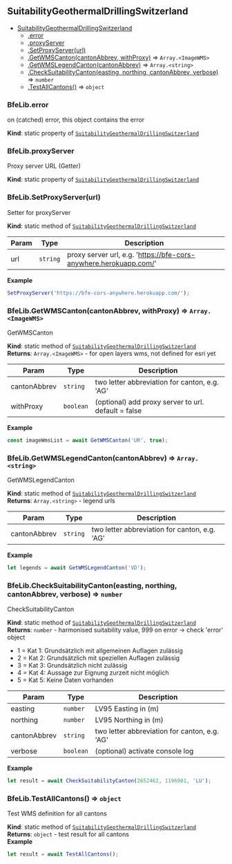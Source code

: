 <a name="module_SuitabilityGeothermalDrillingSwitzerland"></a>

## SuitabilityGeothermalDrillingSwitzerland

* [SuitabilityGeothermalDrillingSwitzerland](#module_SuitabilityGeothermalDrillingSwitzerland)
    * [.error](#module_SuitabilityGeothermalDrillingSwitzerland.error)
    * [.proxyServer](#module_SuitabilityGeothermalDrillingSwitzerland.proxyServer)
    * [.SetProxyServer(url)](#module_SuitabilityGeothermalDrillingSwitzerland.SetProxyServer)
    * [.GetWMSCanton(cantonAbbrev, withProxy)](#module_SuitabilityGeothermalDrillingSwitzerland.GetWMSCanton) ⇒ <code>Array.&lt;ImageWMS&gt;</code>
    * [.GetWMSLegendCanton(cantonAbbrev)](#module_SuitabilityGeothermalDrillingSwitzerland.GetWMSLegendCanton) ⇒ <code>Array.&lt;string&gt;</code>
    * [.CheckSuitabilityCanton(easting, northing, cantonAbbrev, verbose)](#module_SuitabilityGeothermalDrillingSwitzerland.CheckSuitabilityCanton) ⇒ <code>number</code>
    * [.TestAllCantons()](#module_SuitabilityGeothermalDrillingSwitzerland.TestAllCantons) ⇒ <code>object</code>

<a name="module_SuitabilityGeothermalDrillingSwitzerland.error"></a>

### BfeLib.error
on (catched) error, this object contains the error

**Kind**: static property of [<code>SuitabilityGeothermalDrillingSwitzerland</code>](#module_SuitabilityGeothermalDrillingSwitzerland)  
<a name="module_SuitabilityGeothermalDrillingSwitzerland.proxyServer"></a>

### BfeLib.proxyServer
Proxy server URL (Getter)

**Kind**: static property of [<code>SuitabilityGeothermalDrillingSwitzerland</code>](#module_SuitabilityGeothermalDrillingSwitzerland)  
<a name="module_SuitabilityGeothermalDrillingSwitzerland.SetProxyServer"></a>

### BfeLib.SetProxyServer(url)
Setter for proxyServer

**Kind**: static method of [<code>SuitabilityGeothermalDrillingSwitzerland</code>](#module_SuitabilityGeothermalDrillingSwitzerland)  

| Param | Type | Description |
| --- | --- | --- |
| url | <code>string</code> | proxy server url, e.g. 'https://bfe-cors-anywhere.herokuapp.com/' |

**Example**  
```js
SetProxyServer('https://bfe-cors-anywhere.herokuapp.com/');
```
<a name="module_SuitabilityGeothermalDrillingSwitzerland.GetWMSCanton"></a>

### BfeLib.GetWMSCanton(cantonAbbrev, withProxy) ⇒ <code>Array.&lt;ImageWMS&gt;</code>
GetWMSCanton

**Kind**: static method of [<code>SuitabilityGeothermalDrillingSwitzerland</code>](#module_SuitabilityGeothermalDrillingSwitzerland)  
**Returns**: <code>Array.&lt;ImageWMS&gt;</code> - for open layers wms, not defined for esri yet  

| Param | Type | Description |
| --- | --- | --- |
| cantonAbbrev | <code>string</code> | two letter abbreviation for canton, e.g. 'AG' |
| withProxy | <code>boolean</code> | (optional) add proxy server to url. default = false |

**Example**  
```js
const imageWmsList = await GetWMSCanton('UR', true);
```
<a name="module_SuitabilityGeothermalDrillingSwitzerland.GetWMSLegendCanton"></a>

### BfeLib.GetWMSLegendCanton(cantonAbbrev) ⇒ <code>Array.&lt;string&gt;</code>
GetWMSLegendCanton

**Kind**: static method of [<code>SuitabilityGeothermalDrillingSwitzerland</code>](#module_SuitabilityGeothermalDrillingSwitzerland)  
**Returns**: <code>Array.&lt;string&gt;</code> - legend urls  

| Param | Type | Description |
| --- | --- | --- |
| cantonAbbrev | <code>string</code> | two letter abbreviation for canton, e.g. 'AG' |

**Example**  
```js
let legends = await GetWMSLegendCanton('VD');
```
<a name="module_SuitabilityGeothermalDrillingSwitzerland.CheckSuitabilityCanton"></a>

### BfeLib.CheckSuitabilityCanton(easting, northing, cantonAbbrev, verbose) ⇒ <code>number</code>
CheckSuitabilityCanton

**Kind**: static method of [<code>SuitabilityGeothermalDrillingSwitzerland</code>](#module_SuitabilityGeothermalDrillingSwitzerland)  
**Returns**: <code>number</code> - harmonised suitability value, 999 on error -> check 'error' object- 1 = Kat 1: Grundsätzlich mit allgemeinen Auflagen zulässig- 2 = Kat 2: Grundsätzlich mit speziellen Auflagen zulässig- 3 = Kat 3: Grundsätzlich nicht zulässig- 4 = Kat 4: Aussage zur Eignung zurzeit nicht möglich- 5 = Kat 5: Keine Daten vorhanden  

| Param | Type | Description |
| --- | --- | --- |
| easting | <code>number</code> | LV95 Easting in (m) |
| northing | <code>number</code> | LV95 Northing in (m) |
| cantonAbbrev | <code>string</code> | two letter abbreviation for canton, e.g. 'AG' |
| verbose | <code>boolean</code> | (optional) activate console log |

**Example**  
```js
let result = await CheckSuitabilityCanton(2652462, 1196901, 'LU');
```
<a name="module_SuitabilityGeothermalDrillingSwitzerland.TestAllCantons"></a>

### BfeLib.TestAllCantons() ⇒ <code>object</code>
Test WMS definition for all cantons

**Kind**: static method of [<code>SuitabilityGeothermalDrillingSwitzerland</code>](#module_SuitabilityGeothermalDrillingSwitzerland)  
**Returns**: <code>object</code> - test result for all cantons  
**Example**  
```js
let result = await TestAllCantons();
```
